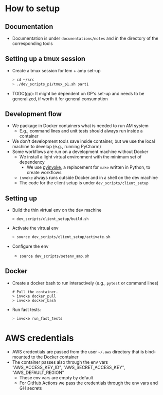 # How to setup

## Documentation

- Documentation is under `documentations/notes` and in the directory of the
  corresponding tools

## Setting up a tmux session

- Create a tmux session for lem + amp set-up
  ```bash
  > cd ~/src
  > ./dev_scripts_p1/tmux_p1.sh part1
  ```
- TODO(gp): It might be dependent on GP's set-up and needs to be generalized,
  if worth it for general consumption

## Development flow

- We package in Docker containers what is needed to run AM system
  - E.g., command lines and unit tests should always run inside a container
- We don't development tools save inside container, but we use the local machine
  to develop (e.g., running PyCharm)
- Some workflows are run on a development machine without Docker
  - We install a light virtual environment with the minimum set of dependency
    - We use [pyinvoke](http://www.pyinvoke.org/), a replacement for `make`
      written in Python, to create workflows
  - `invoke` always runs outside Docker and in a shell on the dev machine
  - The code for the client setup is under `dev_scripts/client_setup`

## Setting up
- Build the thin virtual env on the dev machine
  ```
  > dev_scripts/client_setup/build.sh
  ```

- Activate the virtual env
  ```bash
  > source dev_scripts/client_setup/activate.sh

- Configure the env
  - `source dev_scripts/setenv_amp.sh`

## Docker

- Create a docker bash to run interactively (e.g., `pytest` or command lines)
  ```
  # Pull the container.
  > invoke docker_pull
  > invoke docker_bash
  ```

- Run fast tests:
  ```bash
  > invoke run_fast_tests
  ```

# AWS credentials

- AWS credentials are passed from the user `~/.aws` directory that is
  bind-mounted to the Docker container
- The container passes also through the env vars "AWS_ACCESS_KEY_ID",
  "AWS_SECRET_ACCESS_KEY", "AWS_DEFAULT_REGION"
  - These env vars are empty by default
  - For GitHub Actions we pass the credentials through the env vars and GH
    secrets

